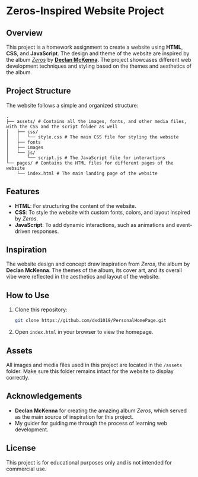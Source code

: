 # Zeros-Inspired Website Project

## Overview

This project is a homework assignment to create a website using **HTML**, **CSS**, and **JavaScript**. The design and theme of the website are inspired by the album [*Zeros*](https://declanmckenna.lnk.to/ZerosAW!musicpage) by [**Declan McKenna**](https://en.wikipedia.org/wiki/Declan_McKenna). The project showcases different web development techniques and styling based on the themes and aesthetics of the album.

## Project Structure

The website follows a simple and organized structure:

```
.
├── assets/ # Contains all the images, fonts, and other media files, with the CSS and the script folder as well
│   ├── css/
│   │   └── style.css # The main CSS file for styling the website
│   ├── fonts
│   ├── images
│   └── js/
│       └── script.js # The JavaScript file for interactions
└── pages/ # Contains the HTML files for different pages of the website
    └── index.html # The main landing page of the website
```

## Features

- **HTML**: For structuring the content of the website.
- **CSS**: To style the website with custom fonts, colors, and layout inspired by *Zeros*.
- **JavaScript**: To add dynamic interactions, such as animations and event-driven responses.

## Inspiration

The website design and concept draw inspiration from *Zeros*, the album by **Declan McKenna**. The themes of the album, its cover art, and its overall vibe were reflected in the aesthetics and layout of the website.

## How to Use

1. Clone this repository:
   ```bash
   git clone https://github.com/dxd1019/PersonalHomePage.git
   ```
2. Open `index.html` in your browser to view the homepage.

## Assets

All images and media files used in this project are located in the `/assets` folder. Make sure this folder remains intact for the website to display correctly.

## Acknowledgements

- **Declan McKenna** for creating the amazing album *Zeros*, which served as the main source of inspiration for this project.
- My guider for guiding me through the process of learning web development.

## License

This project is for educational purposes only and is not intended for commercial use.